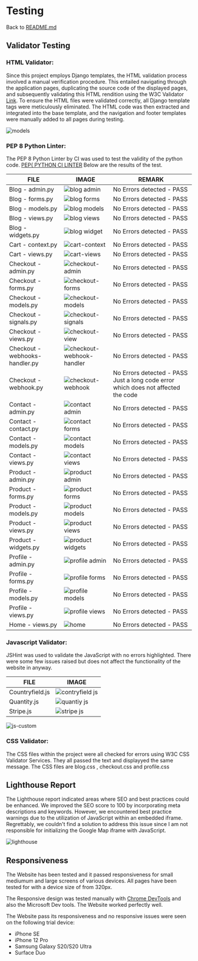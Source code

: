 # Testing

Back to [README.md](README.md)

## Validator Testing

### HTML Validator:

Since this project employs Django templates, the HTML validation process involved a manual verification procedure. This entailed navigating through the application pages, duplicating the source code of the displayed pages, and subsequently validating this HTML rendition using the W3C Validator [Link](https://validator.w3.org/). To ensure the HTML files were validated correctly, all Django template tags were meticulously eliminated. The HTML code was then extracted and integrated into the base template, and the navigation and footer templates were manually added to all pages during testing.

![models](docs/testing/html-valid.jpg)

### PEP 8 Python Linter:

The PEP 8 Python Linter by CI was used to test the validity of the python code. [PEP( PYTHON CI LINTER](https://pep8ci.herokuapp.com/) Below are the results of the test.

| FILE | IMAGE | REMARK |
| --- | --- | --- |
| Blog - admin.py | ![blog admin](docs/testing/blog.admin.png) | No Errors detected - PASS |
| Blog - forms.py | ![blog forms](docs/testing/blog.forms.png) | No Errors detected - PASS |
| Blog - models.py | ![blog models](docs/testing/blog.model.png) | No Errors detected - PASS |
| Blog - views.py | ![blog views](docs/testing/blog.views.png) | No Errors detected - PASS |
| Blog - widgets.py | ![blog widget](docs/testing/blog.widgets.png) | No Errors detected - PASS |
| Cart - context.py | ![cart-context](docs/testing/cart.context.png) | No Errors detected - PASS |
| Cart - views.py | ![cart-views](docs/testing/cart.view.png) | No Errors detected - PASS |
| Checkout - admin.py | ![checkout-admin](docs/testing/co.admin.png) | No Errors detected - PASS |
| Checkout - forms.py | ![checkout-forms](docs/testing/co.forms.png) | No Errors detected - PASS |
| Checkout - models.py | ![checkout-models](docs/testing/co.models.png) | No Errors detected - PASS |
| Checkout - signals.py | ![checkout-signals](docs/testing/co.signals.png) | No Errors detected - PASS |
| Checkout - views.py | ![checkout-view](docs/testing/co.views.png) | No Errors detected - PASS |
| Checkout - webhooks-handler.py | ![checkout-webhook-handler](docs/testing/co.webhook-handler.png) | No Errors detected - PASS |
| Checkout - webhook.py | ![checkout-webhook](docs/testing/co.webhook.py.png) | No Errors detected - PASS Just a long code error which does not affected the code |
| Contact - admin.py | ![contact admin](docs/testing/contact.admin.png) | No Errors detected - PASS |
| Contact - contact.py | ![contact forms](docs/testing/contact.forms.png) | No Errors detected - PASS |
| Contact - models.py | ![contact models](docs/testing/contact.models.png) | No Errors detected - PASS |
| Contact - views.py | ![contact views](docs/testing/contact.views.png) | No Errors detected - PASS |
| Product - admin.py | ![product admin](docs/testing/pro.admin.png) | No Errors detected - PASS |
| Product - forms.py | ![product forms](docs/testing/pro.forms.png) | No Errors detected - PASS |
| Product - models.py | ![product models](docs/testing/pro.models.png) | No Errors detected - PASS |
| Product - views.py | ![product views](docs/testing/pro.views.png) | No Errors detected - PASS |
| Product - widgets.py | ![product widgets](docs/testing/pro.widgets.png) | No Errors detected - PASS |
| Profile - admin.py | ![profile admin](docs/testing/profile.admin.png) | No Errors detected - PASS |
| Profile - forms.py | ![profile forms](docs/testing/profile.forms.png) | No Errors detected - PASS |
| Profile - models.py | ![profile models](docs/testing/profile.models.png) | No Errors detected - PASS |
| Profile - views.py | ![profile views](docs/testing/profile.views.png) | No Errors detected - PASS |
| Home - views.py | ![home](docs/testing/home.view.png) | No Errors detected - PASS |

### Javascript Validator:

JSHint was used to validate the JavaScript with no errors highlighted. There were some few issues raised but does not affect the functionality of the website in anyway.

| FILE | IMAGE |
| --- | --- |
| Countryfield.js | ![contryfield js](docs/testing/countryfield-js.png) |
| Quantity.js | ![quantiy js](docs/testing/quantity-js.png) |
| Stripe.js | ![stripe js](docs/testing/stripe.js.png) |
![js-custom](docs/testing/js-custom.jpg)

### CSS Validator:

The CSS files within the project were all checked for errors using W3C CSS Validator Services. They all passed the text and displayyed the same message. The CSS files are blog.css , checkout.css and profile.css

## Lighthouse Report

The Lighthouse report indicated areas where SEO and best practices could be enhanced. We improved the SEO score to 100 by incorporating meta descriptions and keywords. However, we encountered best practice warnings due to the utilization of JavaScript within an embedded iframe. Regrettably, we couldn't find a solution to address this issue since I am not responsible for initializing the Google Map iframe with JavaScript.

![lighthouse](docs/testing/lighthouse.jpg)

## Responsiveness

The Website has been tested and it passed responsiveness for small mediumum and large screens of various devices. All pages have been tested for with a device size of from 320px.

The Responsive design was tested manually with [Chrome DevTools](https://developer.chrome.com/docs/devtools/) and also the Microsoft Dev tools. The Website worked perfectly well.

The Website pass its responsiveness and no responsive issues were seen on the following trial device:

- iPhone SE
- iPhone 12 Pro
- Samsung Galaxy S20/S20 Ultra
- Surface Duo